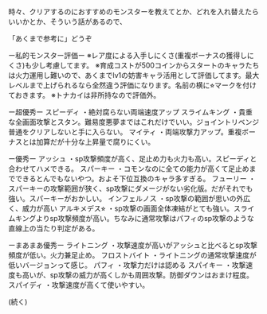 時々、クリアするのにおすすめのモンスターを教えてとか、どれを入れ替えたらいいかとか、そういう話があるので、

「あくまで参考に」どうぞ

ー私的モンスター評価ー
※レア度による入手しにくさ(重複ボーナスの獲得しにくさ)も少し考慮してます。
※育成コストが500コインからスタートのキャラたちは火力運用し難いので、あくまでlv1の妨害キャラ活用として評価してます。最大レベルまで上げられるなら全然違う評価になります。名前の横に⭐︎マークを付けておきます。
※トナカイは非所持なので評価外。

ー超優秀ー
スピーディ
・絶対腐らない両端速度アップ
スライムキング
・貴重な全画面攻撃とスタン。難易度悪夢まではこれだけでいい。ジョイントリベンジ普通をクリアしないと手に入らない。
マイティ
・両端攻撃力アップ。重複ボーナスとは加算だが十分な上昇量で腐りにくい。

ー優秀ー
アッシュ
・sp攻撃頻度が高く、足止め力も火力も高い。スピーディと合わせてハメできる。
スパーキー
・コモンなのに全ての能力が高くて足止めまでできるとんでもないやつ。およそ下位互換のキャラ多すぎる。
フューリー
・スパーキーの攻撃範囲が狭く、sp攻撃にダメージがない劣化版。だがそれでも強い。スパーキーがおかしい。
インフェルノス
・sp攻撃の範囲が思いの外広く、威力が高い
アルキメデス⭐︎
・sp攻撃の画面全体凍結がとても強い。スライムキングよりsp攻撃頻度が高い。ちなみに通常攻撃はパフィのsp攻撃のような直線上の当たり判定がある。


ーまあまあ優秀ー
ライトニング
・攻撃速度が高いがアッシュと比べるとsp攻撃頻度が低い。火力兼足止め。
フロストバイト
・ライトニングの通常攻撃速度が低いバージョンって感じ。
パフィ
・攻撃力だけは認める
スパイキー
・攻撃速度も高いが、sp攻撃の威力が高くしかも周囲攻撃。防御ダウンはおまけ程度。
スパイディ
・攻撃速度が高くて使いやすい。

(続く)